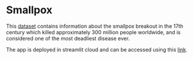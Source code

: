 # Smallpox

This [dataset](https://www.kaggle.com/datasets/programmerrdai/smallpox-the-presuccessor-to-monkey-pox) contains information about the smallpox breakout in the 17th century which killed approximately 300 million people worldwide, and is considered one of the most deadliest disease ever.

The app is deployed in streamlit cloud and can be accessed using this [link](https://share.streamlit.io/frankhart2018/data-knowledge/apps/smallpox/Smallpox_breakout.py).